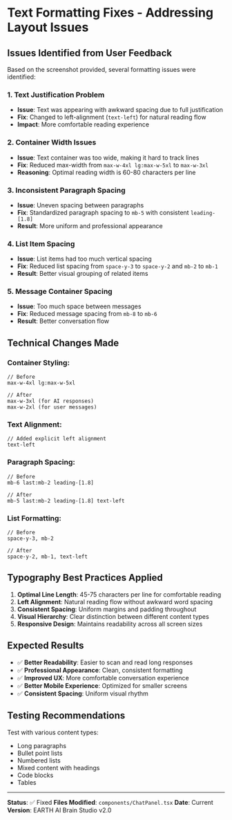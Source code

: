 # Text Formatting Fixes - Addressing Layout Issues

## Issues Identified from User Feedback

Based on the screenshot provided, several formatting issues were identified:

### 1. **Text Justification Problem**
- **Issue**: Text was appearing with awkward spacing due to full justification
- **Fix**: Changed to left-alignment (`text-left`) for natural reading flow
- **Impact**: More comfortable reading experience

### 2. **Container Width Issues**
- **Issue**: Text container was too wide, making it hard to track lines
- **Fix**: Reduced max-width from `max-w-4xl lg:max-w-5xl` to `max-w-3xl`
- **Reasoning**: Optimal reading width is 60-80 characters per line

### 3. **Inconsistent Paragraph Spacing**
- **Issue**: Uneven spacing between paragraphs
- **Fix**: Standardized paragraph spacing to `mb-5` with consistent `leading-[1.8]`
- **Result**: More uniform and professional appearance

### 4. **List Item Spacing**
- **Issue**: List items had too much vertical spacing
- **Fix**: Reduced list spacing from `space-y-3` to `space-y-2` and `mb-2` to `mb-1`
- **Result**: Better visual grouping of related items

### 5. **Message Container Spacing**
- **Issue**: Too much space between messages
- **Fix**: Reduced message spacing from `mb-8` to `mb-6`
- **Result**: Better conversation flow

## Technical Changes Made

### Container Styling:
```tsx
// Before
max-w-4xl lg:max-w-5xl

// After  
max-w-3xl (for AI responses)
max-w-2xl (for user messages)
```

### Text Alignment:
```tsx
// Added explicit left alignment
text-left
```

### Paragraph Spacing:
```tsx
// Before
mb-6 last:mb-2 leading-[1.8]

// After
mb-5 last:mb-2 leading-[1.8] text-left
```

### List Formatting:
```tsx
// Before
space-y-3, mb-2

// After
space-y-2, mb-1, text-left
```

## Typography Best Practices Applied

1. **Optimal Line Length**: 45-75 characters per line for comfortable reading
2. **Left Alignment**: Natural reading flow without awkward word spacing
3. **Consistent Spacing**: Uniform margins and padding throughout
4. **Visual Hierarchy**: Clear distinction between different content types
5. **Responsive Design**: Maintains readability across all screen sizes

## Expected Results

- ✅ **Better Readability**: Easier to scan and read long responses
- ✅ **Professional Appearance**: Clean, consistent formatting
- ✅ **Improved UX**: More comfortable conversation experience
- ✅ **Better Mobile Experience**: Optimized for smaller screens
- ✅ **Consistent Spacing**: Uniform visual rhythm

## Testing Recommendations

Test with various content types:
- Long paragraphs
- Bullet point lists
- Numbered lists
- Mixed content with headings
- Code blocks
- Tables

---
**Status**: ✅ Fixed
**Files Modified**: `components/ChatPanel.tsx`
**Date**: Current
**Version**: EARTH AI Brain Studio v2.0